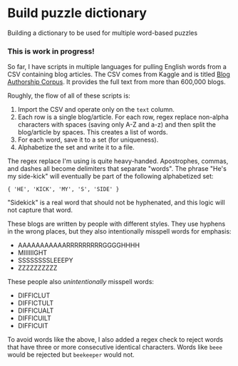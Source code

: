 # Build puzzle dictionary

Building a dictionary to be used for multiple word-based puzzles

### This is work in progress!

So far, I have scripts in multiple languages for pulling English words from a CSV containing blog articles. The CSV comes from Kaggle and is titled [Blog Authorship Corpus](https://www.kaggle.com/datasets/rtatman/blog-authorship-corpus). It provides the full text from more than 600,000 blogs.

Roughly, the flow of all of these scripts is:
1. Import the CSV and operate only on the `text` column.
1. Each row is a single blog/article. For each row, regex replace non-alpha characters with spaces (saving only A-Z and a-z) and then split the blog/article by spaces. This creates a list of words.
1. For each word, save it to a set (for uniqueness).
1. Alphabetize the set and write it to a file.

The regex replace I'm using is quite heavy-handed. Apostrophes, commas, and dashes all become delimiters that separate "words". The phrase "He's my side-kick" will eventually be part of the following alphabetized set:

```
{ 'HE', 'KICK', 'MY', 'S', 'SIDE' }
```

"Sidekick" is a real word that should not be hyphenated, and this logic will not capture that word.

These blogs are written by people with different styles. They use hyphens in the wrong places, but they also intentionally misspell words for emphasis:

* AAAAAAAAAAARRRRRRRRRGGGGHHHH
* MIIIIIIGHT
* SSSSSSSSLEEEPY
* ZZZZZZZZZZ

These people also *unintentionally* misspell words:

* DIFFICLUT
* DIFFICTULT
* DIFFICUALT
* DIFFICUILT
* DIFFICUIT

To avoid words like the above, I also added a regex check to reject words that have three or more consecutive identical characters. Words like `beee` would be rejected but `beekeeper` would not.
